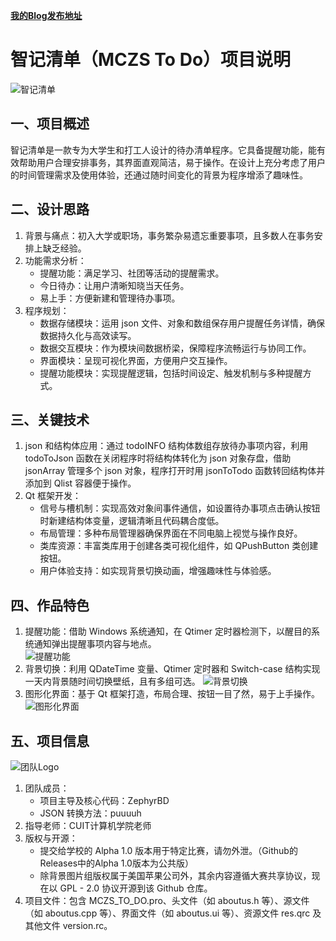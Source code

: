 **[我的Blog发布地址](https://zephyrbd.github.io/p/cuitappdesignrace/)**
# 智记清单（MCZS To Do）项目说明
![智记清单](https://zephyrbd.github.io/images/cuitDRace/img5.png)
## 一、项目概述
智记清单是一款专为大学生和打工人设计的待办清单程序。它具备提醒功能，能有效帮助用户合理安排事务，其界面直观简洁，易于操作。在设计上充分考虑了用户的时间管理需求及使用体验，还通过随时间变化的背景为程序增添了趣味性。
## 二、设计思路
1. 背景与痛点：初入大学或职场，事务繁杂易遗忘重要事项，且多数人在事务安排上缺乏经验。
2. 功能需求分析：
    - 提醒功能：满足学习、社团等活动的提醒需求。
    - 今日待办：让用户清晰知晓当天任务。
    - 易上手：方便新建和管理待办事项。
3. 程序规划：
    - 数据存储模块：运用 json 文件、对象和数组保存用户提醒任务详情，确保数据持久化与高效读写。
    - 数据交互模块：作为模块间数据桥梁，保障程序流畅运行与协同工作。
    - 界面模块：呈现可视化界面，方便用户交互操作。
    - 提醒功能模块：实现提醒逻辑，包括时间设定、触发机制与多种提醒方式。
## 三、关键技术
1. json 和结构体应用：通过 todoINFO 结构体数组存放待办事项内容，利用 todoToJson 函数在关闭程序时将结构体转化为 json 对象存盘，借助 jsonArray 管理多个 json 对象，程序打开时用 jsonToTodo 函数转回结构体并添加到 Qlist 容器便于操作。
2. Qt 框架开发：
    - 信号与槽机制：实现高效对象间事件通信，如设置待办事项点击确认按钮时新建结构体变量，逻辑清晰且代码耦合度低。
    - 布局管理：多种布局管理器确保界面在不同电脑上视觉与操作良好。
    - 类库资源：丰富类库用于创建各类可视化组件，如 QPushButton 类创建按钮。
    - 用户体验支持：如实现背景切换动画，增强趣味性与体验感。
## 四、作品特色
1. 提醒功能：借助 Windows 系统通知，在 Qtimer 定时器检测下，以醒目的系统通知弹出提醒事项内容与地点。  
![提醒功能](https://zephyrbd.github.io/images/cuitDRace/img2.png)
2. 背景切换：利用 QDateTime 变量、Qtimer 定时器和 Switch-case 结构实现一天内背景随时间切换壁纸，且有多组可选。
![背景切换](https://zephyrbd.github.io/images/cuitDRace/img3.gif)
3. 图形化界面：基于 Qt 框架打造，布局合理、按钮一目了然，易于上手操作。
![图形化界面](https://zephyrbd.github.io/images/cuitDRace/img1.png)
## 五、项目信息
![团队Logo](https://zephyrbd.github.io/images/cuitDRace/img4.png)
1. 团队成员：
    - 项目主导及核心代码：ZephyrBD
    - JSON 转换方法：puuuuh
2. 指导老师：CUIT计算机学院老师
3. 版权与开源：
    - 提交给学校的 Alpha 1.0 版本用于特定比赛，请勿外泄。（Github的Releases中的Alpha 1.0版本为公共版）
    - 除背景图片组版权属于美国苹果公司外，其余内容遵循大赛共享协议，现在以 GPL - 2.0 协议开源到该 Github 仓库。
4. 项目文件：包含 MCZS_TO_DO.pro、头文件（如 aboutus.h 等）、源文件（如 aboutus.cpp 等）、界面文件（如 aboutus.ui 等）、资源文件 res.qrc 及其他文件 version.rc。
